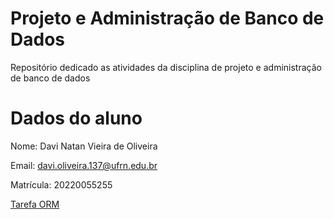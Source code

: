 # Projeto e Administração de Banco de Dados
Repositório dedicado as atividades da disciplina de projeto e administração de banco de dados



# Dados do aluno

Nome: Davi Natan Vieira de Oliveira

Email: davi.oliveira.137@ufrn.edu.br

Matrícula: 20220055255

[Tarefa ORM](tarefas/orm/tarefa-orm.md)